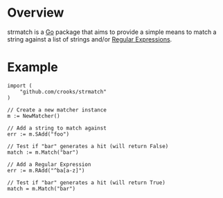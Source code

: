 # Overview
strmatch is a [Go](https://go.dev) package that aims to provide a simple means to match a string against a list of strings and/or [Regular Expressions](https://en.wikipedia.org/wiki/Regular_expression).

# Example
```
import (
    "github.com/crooks/strmatch"
)

// Create a new matcher instance
m := NewMatcher()

// Add a string to match against
err := m.SAdd("foo")

// Test if "bar" generates a hit (will return False)
match := m.Match("bar")

// Add a Regular Expression
err := m.RAdd("^ba[a-z]")

// Test if "bar" generates a hit (will return True)
match = m.Match("bar")
```